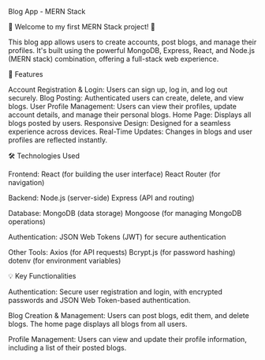 Blog App - MERN Stack

🌟 Welcome to my first MERN Stack project! 🌟

This blog app allows users to create accounts, post blogs, and manage their profiles. It's built using the powerful MongoDB, Express, React, and Node.js (MERN stack) combination, offering a full-stack web experience.


🚀 Features

Account Registration & Login: Users can sign up, log in, and log out securely.
Blog Posting: Authenticated users can create,  delete, and view blogs.
User Profile Management: Users can view their profiles, update account details, and manage their personal blogs.
Home Page: Displays all blogs posted by users.
Responsive Design: Designed for a seamless experience across devices.
Real-Time Updates: Changes in blogs and user profiles are reflected instantly.



🛠️ Technologies Used

Frontend:
React (for building the user interface)
React Router (for navigation)

Backend:
Node.js (server-side)
Express (API and routing)

Database:
MongoDB (data storage)
Mongoose (for managing MongoDB operations)

Authentication:
JSON Web Tokens (JWT) for secure authentication

Other Tools:
Axios (for API requests)
Bcrypt.js (for password hashing)
dotenv (for environment variables)



💡 Key Functionalities

Authentication:
Secure user registration and login, with encrypted passwords and JSON Web Token-based authentication.

Blog Creation & Management:
Users can post blogs, edit them, and delete blogs. The home page displays all blogs from all users.

Profile Management:
Users can view and update their profile information, including a list of their posted blogs.
